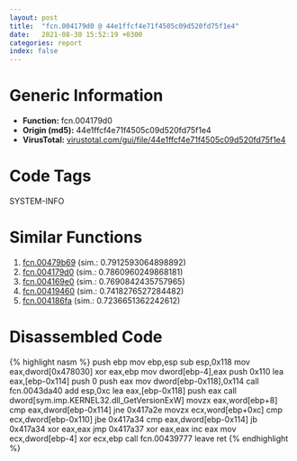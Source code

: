 ```yaml
---
layout: post
title:  "fcn.004179d0 @ 44e1ffcf4e71f4505c09d520fd75f1e4"
date:   2021-08-30 15:52:19 +0300
categories: report
index: false
---
```


# Generic Information
- **Function:** fcn.004179d0
- **Origin (md5):** 44e1ffcf4e71f4505c09d520fd75f1e4
- **VirusTotal:** [virustotal.com/gui/file/44e1ffcf4e71f4505c09d520fd75f1e4][virustotal_ref]

# Code Tags
<span class="tag" id="SYSTEM-INFO">SYSTEM-INFO</span>


# Similar Functions

1. [fcn.00479b69][similar_1_ref] (sim.: 0.7912593064898892)
2. [fcn.004179d0][similar_2_ref] (sim.: 0.7860960249868181)
3. [fcn.004169e0][similar_3_ref] (sim.: 0.7690842435757965)
4. [fcn.00419460][similar_4_ref] (sim.: 0.7418276527284482)
5. [fcn.004186fa][similar_5_ref] (sim.: 0.7236651362242612)


# Disassembled Code

{% highlight nasm %}
push ebp
mov ebp,esp
sub esp,0x118
mov eax,dword[0x478030]
xor eax,ebp
mov dword[ebp-4],eax
push 0x110
lea eax,[ebp-0x114]
push 0
push eax
mov dword[ebp-0x118],0x114
call fcn.0043da40
add esp,0xc
lea eax,[ebp-0x118]
push eax
call dword[sym.imp.KERNEL32.dll_GetVersionExW]
movzx eax,word[ebp+8]
cmp eax,dword[ebp-0x114]
jne 0x417a2e
movzx ecx,word[ebp+0xc]
cmp ecx,dword[ebp-0x110]
jbe 0x417a34
cmp eax,dword[ebp-0x114]
jb 0x417a34
xor eax,eax
jmp 0x417a37
xor eax,eax
inc eax
mov ecx,dword[ebp-4]
xor ecx,ebp
call fcn.00439777
leave 
ret 
{% endhighlight %}


[similar_1_ref]: /report/fcn.00479b69@b3771987fba16f4fba07d1109ec72c76
[similar_2_ref]: /report/fcn.004179d0@4fe38de7c6c86a1bad209560fa052231
[similar_3_ref]: /report/fcn.004169e0@0aa2d73a5300dff2412388945614b507
[similar_4_ref]: /report/fcn.00419460@279a61b1e76da49531f1f16fd1102a2d
[similar_5_ref]: /report/fcn.004186fa@065d95e046989885ac0aa05648eeda39
[virustotal_ref]: https://www.virustotal.com/gui/file/44e1ffcf4e71f4505c09d520fd75f1e4